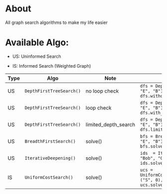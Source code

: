 # About
All graph search algorithms to make my life easier

# Available Algo:
- US: Uninformed Search

- IS: Informed Search (Weighted Graph)

| Type  | Algo | Note  | Usage |
| ------------- | ------------- | ------------- | ------------- | 
| US | ```DepthFirstTreeSearch()```  |  no loop check  |  `dfs = DepthFirstTreeSearch(graph, "E", "B")` <br/> `dfs.without_loop_checking()`  |
| US | `DepthFirstTreeSearch()`  | loop check |  `dfs = DepthFirstTreeSearch(graph, "E", "B")` <br/> `dfs.with_loop_checking()`  |
| US | `DepthFirstTreeSearch()`  | limited_depth_search |  `dfs = DepthFirstTreeSearch(graph, "E", "B")` <br/> `dfs.limited_depth_search(depth=x)`  |
| US | `BreadthFirstSearch()`  | solve() |  `bfs = BreadthFirstSearch(graph, "E", "B")` <br/> `bfs.solve()`  |
| US | `IterativeDeepening()`  | solve() |  `ids  = IterativeDeepening(graph2, "Bob", "Gale")` <br/> `ids.solve(max_depth=?)`  |
| IS | `UniformCostSearch()`  | solve() |  `ucs = UniformCostSearch(weighted_graph, ("S", 0), "G")` <br/> `ucs.solve()`  |